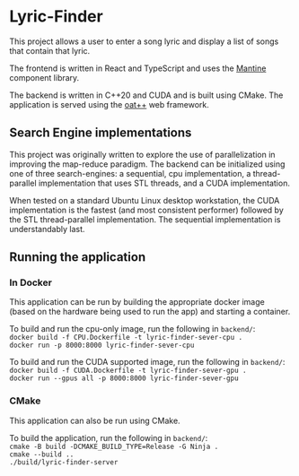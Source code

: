 # Lyric-Finder

This project allows a user to enter a song lyric and display a list of songs that contain that lyric.

The frontend is written in React and TypeScript and uses the [Mantine](https://mantine.dev) component library.

The backend is written in C++20 and CUDA and is built using CMake. The application is served using the [oat++](https://oatpp.io) web framework.

## Search Engine implementations

This project was originally written to explore the use of parallelization in improving the map-reduce paradigm. The backend can be initialized using one of three search-engines: a sequential, cpu implementation, a thread-parallel implementation that uses STL threads, and a CUDA implementation.

When tested on a standard Ubuntu Linux desktop workstation, the CUDA implementation is the fastest (and most consistent performer) followed by the STL thread-parallel implementation. The sequential implementation is understandably last.

## Running the application

### In Docker

This application can be run by building the appropriate docker image (based on the hardware being used to run the app) and starting a container.

To build and run the cpu-only image, run the following in `backend/`: \
`docker build -f CPU.Dockerfile -t lyric-finder-sever-cpu .`\
`docker run -p 8000:8000 lyric-finder-sever-cpu`

To build and run the CUDA supported image, run the following in `backend/`: \
`docker build -f CUDA.Dockerfile -t lyric-finder-sever-gpu .`\
`docker run --gpus all -p 8000:8000 lyric-finder-sever-gpu`

### CMake

This application can also be run using CMake.

To build the application, run the following in `backend/`: \
`cmake -B build -DCMAKE_BUILD_TYPE=Release -G Ninja .`\
`cmake --build ..`\
`./build/lyric-finder-server`
